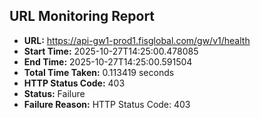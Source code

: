 ## URL Monitoring Report

- **URL:** https://api-gw1-prod1.fisglobal.com/gw/v1/health
- **Start Time:** 2025-10-27T14:25:00.478085
- **End Time:** 2025-10-27T14:25:00.591504
- **Total Time Taken:** 0.113419 seconds
- **HTTP Status Code:** 403
- **Status:** Failure
- **Failure Reason:** HTTP Status Code: 403
